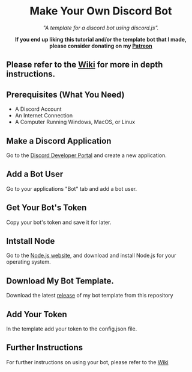 <h1 align='center'>Make Your Own Discord Bot</h1>
<p align='center'><i>"A template for a discord bot using discord.js".</i></p>

<p align='center'><b>If you end up liking this tutorial and/or the template bot that I made, please consider donating on my <a href='https://patreon.com/corenebula'>Patreon</a></b></p>

## Please refer to  the [Wiki](https://github.com/CoreNebula/make-your-own-discord-bot/wiki) for more in depth instructions.

## Prerequisites (What You Need)

- A Discord Account
- An Internet Connection
- A Computer Running Windows, MacOS, or Linux

## Make a Discord Application

Go to the [Discord Developer Portal](https://discordapp.com/developers/applications) and create a new application.

## Add a Bot User

Go to your applications "Bot" tab and add a bot user.

## Get Your Bot's Token

Copy your bot's token and save it for later.

## Intstall Node

Go to the [Node.js website](https://nodejs.org/en/download/), and download and install Node.js for your operating system.

## Download My Bot Template.

Download the latest [release](https://github.com/CoreNebula/make-your-own-discord-bot/releases) of my bot template from this repository

## Add Your Token

In the template add your token to the config.json file.

## Further Instructions

For further instructions on using your bot, please refer to the [Wiki]()
